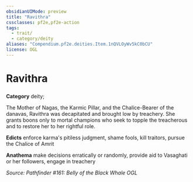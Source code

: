 ```yaml
---
obsidianUIMode: preview
title: "Ravithra"
cssclasses: pf2e,pf2e-action
tags:
  - trait/
  - category/deity
aliases: "Compendium.pf2e.deities.Item.1nQVLOyWv5kC0bCU"
license: OGL
---
```

# Ravithra

### 

**Category** deity; 




The Mother of Nagas, the Karmic Pillar, and the Chalice-Bearer of the danavas, Ravithra was decapitated and brought low by treachery. She grants boons only to mortal champions who seek to topple the treacherous and to restore her to her rightful role.

**Edicts** enforce karma's pitiless judgment, shame fools, kill traitors, pursue the Chalice of Amrit

**Anathema** make decisions erratically or randomly, provide aid to Vasaghati or her followers, engage in treachery

*Source: Pathfinder #161: Belly of the Black Whale*
*OGL*